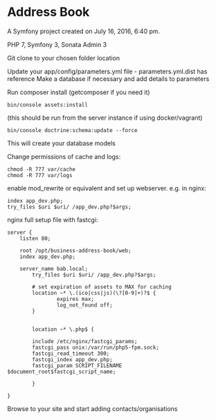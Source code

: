 Address Book
======

A Symfony project created on July 16, 2016, 6:40 pm.

PHP 7, Symfony 3, Sonata Admin 3

Git clone to your chosen folder location

Update your app/config/parameters.yml file - parameters.yml.dist has reference
Make a database if necessary and add details to parameters

Run composer install (getcomposer if you need it)
```
bin/console assets:install
```
(this should be run from the server instance if using docker/vagrant)

```
bin/console doctrine:schema:update --force
```
This will create your database models

Change permissions of cache and logs:
```
chmod -R 777 var/cache
chmod -R 777 var/logs
```

enable mod_rewrite or equivalent and set up webserver.
e.g. in nginx:
```
index app_dev.php;
try_files $uri $uri/ /app_dev.php?$args;
```

nginx full setup file with fastcgi:
```
server {
    listen 80;

    root /opt/business-address-book/web;
    index app_dev.php;

    server_name bab.local;
        try_files $uri $uri/ /app_dev.php?$args;

        # set expiration of assets to MAX for caching
        location ~* \.(ico|css|js)(\?[0-9]+)?$ {
                expires max;
                log_not_found off;
        }


        location ~* \.php$ {

        include /etc/nginx/fastcgi_params;
        fastcgi_pass unix:/var/run/php5-fpm.sock;
        fastcgi_read_timeout 300;
        fastcgi_index app_dev.php;
        fastcgi_param SCRIPT_FILENAME $document_root$fastcgi_script_name;

        }

}
```

Browse to your site and start adding contacts/organisations

